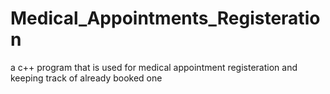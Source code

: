 # Medical_Appointments_Registeration
a c++ program that is used for medical appointment registeration and keeping track of already booked one
